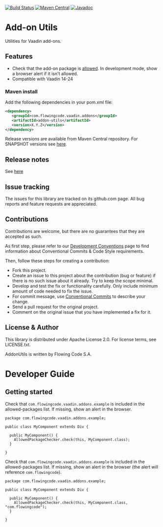 [![Build Status](https://jenkins.flowingcode.com/job/utils-addon/badge/icon)](https://jenkins.flowingcode.com/job/utils-addon)
[![Maven Central](https://img.shields.io/maven-central/v/com.flowingcode.vaadin.addons/addon-utils)](https://mvnrepository.com/artifact/com.flowingcode.vaadin.addons/addon-utils)
[![Javadoc](https://img.shields.io/badge/javadoc-00b4f0)](https://javadoc.flowingcode.com/artifact/com.flowingcode.vaadin.addons/addon-utils)

# Add-on Utils

Utilities for Vaadin add-ons.

## Features

* Check that the add-on package is [allowed](https://vaadin.com/docs/latest/integrations/spring/configuration/#configure-the-scanning-of-packages). In development mode, show a browser alert if it isn't allowed.
* Compatible with Vaadin 14-24

### Maven install

Add the following dependencies in your pom.xml file:

```xml
<dependency>
   <groupId>com.flowingcode.vaadin.addons</groupId>
   <artifactId>addon-utils</artifactId>
   <version>X.Y.Z</version>
</dependency>
```
<!-- the above dependency should be updated with latest released version information -->

Release versions are available from Maven Central repository. For SNAPSHOT versions see [here](https://maven.flowingcode.com/snapshots/).

## Release notes

See [here](https://github.com/FlowingCode/AddonUtils/releases)

## Issue tracking

The issues for this library are tracked on its github.com page. All bug reports and feature requests are appreciated. 

## Contributions

Contributions are welcome, but there are no guarantees that they are accepted as such. 

As first step, please refer to our [Development Conventions](https://github.com/FlowingCode/DevelopmentConventions) page to find information about Conventional Commits & Code Style requirements.

Then, follow these steps for creating a contribution:

- Fork this project.
- Create an issue to this project about the contribution (bug or feature) if there is no such issue about it already. Try to keep the scope minimal.
- Develop and test the fix or functionality carefully. Only include minimum amount of code needed to fix the issue.
- For commit message, use [Conventional Commits](https://github.com/FlowingCode/DevelopmentConventions/blob/main/conventional-commits.md) to describe your change.
- Send a pull request for the original project.
- Comment on the original issue that you have implemented a fix for it.

## License & Author

This library is distributed under Apache License 2.0. For license terms, see LICENSE.txt.

AddonUtils is written by Flowing Code S.A.

# Developer Guide

## Getting started

Check that `com.flowingcode.vaadin.addons.example` is included in the allowed-packages list. If missing, show an alert in the browser.

```
package com.flowingcode.vaadin.addons.example;

public class MyComponent extends Div {

  public MyComponent() {
    AllowedPackageChecker.check(this, MyComponent.class);
  }

}
```

Check that `com.flowingcode.vaadin.addons.example` is included in the allowed-packages list. If missing, show an alert in the browser (the alert will reference `com.flowingcode`).
```
package com.flowingcode.vaadin.addons.example;

public class MyComponent extends Div {

  public MyComponent() {
    AllowedPackageChecker.check(this, MyComponent.class, "com.flowingcode");
  }

}
```
